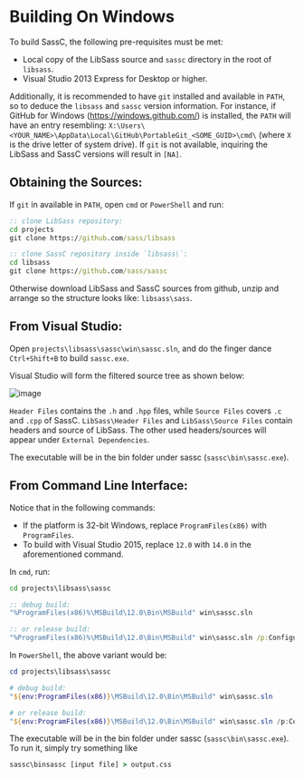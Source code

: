 # Building On Windows

To build SassC, the following pre-requisites must be met:

* Local copy of the LibSass source and `sassc` directory in the root of `libsass`.
* Visual Studio 2013 Express for Desktop or higher.

Additionally, it is recommended to have `git` installed and available in `PATH`, so to deduce the `libsass` and `sassc` version information. For instance, if GitHub for Windows (https://windows.github.com/) is installed, the `PATH` will have an entry resembling: `X:\Users\<YOUR_NAME>\AppData\Local\GitHub\PortableGit_<SOME_GUID>\cmd\` (where `X` is the drive letter of system drive). If `git` is not available, inquiring the LibSass and SassC versions will result in `[NA]`.

## Obtaining the Sources:

If `git` in available in `PATH`, open `cmd` or `PowerShell` and run:

```cmd
:: clone LibSass repository:
cd projects
git clone https://github.com/sass/libsass

:: clone SassC repository inside `libsass\`:
cd libsass
git clone https://github.com/sass/sassc
```

Otherwise download LibSass and SassC sources from github, unzip and arrange so the structure looks like: `libsass\sass`.

## From Visual Studio:
Open `projects\libsass\sassc\win\sassc.sln`, and do the finger dance `Ctrl+Shift+B` to build `sassc.exe`.

Visual Studio will form the filtered source tree as shown below:

![image](https://cloud.githubusercontent.com/assets/3840695/9313507/f4da01f0-452b-11e5-9276-bed0acc06263.png)

`Header Files` contains the `.h` and `.hpp` files, while `Source Files` covers `.c` and `.cpp` of SassC. `LibSass\Header Files` and `LibSass\Source Files` contain headers and source of LibSass. The other used headers/sources will appear under `External Dependencies`. 

The executable will be in the bin folder under sassc (`sassc\bin\sassc.exe`).

## From Command Line Interface:

Notice that in the following commands:

* If the platform is 32-bit Windows, replace `ProgramFiles(x86)` with `ProgramFiles`.
* To build with Visual Studio 2015, replace `12.0` with `14.0` in the aforementioned command.

In `cmd`, run:

```cmd
cd projects\libsass\sassc

:: debug build:
"%ProgramFiles(x86)%\MSBuild\12.0\Bin\MSBuild" win\sassc.sln

:: or release build:
"%ProgramFiles(x86)%\MSBuild\12.0\Bin\MSBuild" win\sassc.sln /p:Configuration=Release
```

In `PowerShell`, the above variant would be:

```powershell
cd projects\libsass\sassc

# debug build:
"${env:ProgramFiles(x86)}\MSBuild\12.0\Bin\MSBuild" win\sassc.sln

# or release build:
"${env:ProgramFiles(x86)}\MSBuild\12.0\Bin\MSBuild" win\sassc.sln /p:Configuration=Release
```

The executable will be in the bin folder under sassc (`sassc\bin\sassc.exe`). To run it, simply try something like

```cmd
sassc\binsassc [input file] > output.css
```

